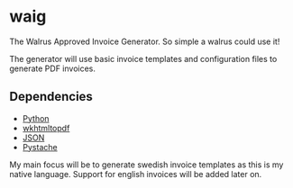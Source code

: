 waig
====

The Walrus Approved Invoice Generator. So simple a walrus could use it!

The generator will use basic invoice templates and configuration files to generate PDF invoices.

Dependencies
------------

- [Python](https://www.python.org/)
- [wkhtmltopdf](http://wkhtmltopdf.org)
- [JSON](json.org)
- [Pystache](https://github.com/defunkt/pystache)

My main focus will be to generate swedish invoice templates as this is my native language. Support for english invoices will be added later on.
